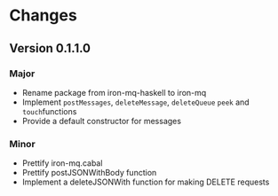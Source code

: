 # Changes

## Version 0.1.1.0

### Major

- Rename package from iron-mq-haskell to iron-mq
- Implement `postMessages`, `deleteMessage`, `deleteQueue` `peek` and `touch`functions
- Provide a default constructor for messages

### Minor

 - Prettify iron-mq.cabal
 - Prettify postJSONWithBody function
 - Implement a deleteJSONWith function for making DELETE requests